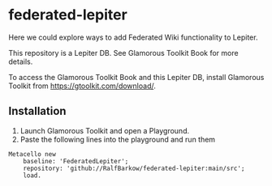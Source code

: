 # federated-lepiter

Here we could explore ways to add Federated Wiki functionality to Lepiter.

This repository is a Lepiter DB. See Glamorous Toolkit Book for more details.

To access the Glamorous Toolkit Book and this Lepiter DB, install Glamorous Toolkit from https://gtoolkit.com/download/. 

## Installation

1. Launch Glamorous Toolkit and open a Playground.
2. Paste the following lines into the playground and run them
```
Metacello new
    baseline: 'FederatedLepiter';
    repository: 'github://RalfBarkow/federated-lepiter:main/src';
    load.
```


